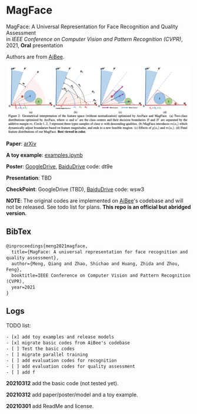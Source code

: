 # MagFace
MagFace: A Universal Representation for Face Recognition and Quality Assessment  
in *IEEE Conference on Computer Vision and Pattern Recognition (CVPR)*, 2021, **Oral** presentation

Authors are from [AiBee](https://www.aibee.cn/).

![margin penalty for target logit](raw/magface.png)


**Paper**: [arXiv](https://arxiv.org/abs/2103.06627)

**A toy example**: [examples.ipynb](inference/examples.ipynb)

**Poster**: [GoogleDrive](https://drive.google.com/file/d/1S0hoQNDJC_H8b8ryuYyF7xjVLMorlBu1/view?usp=sharing), [BaiduDrive](https://pan.baidu.com/s/1Ji1fRtwfTzwm9egWGtarWQ) code: dt9e

**Presentation**: TBD

**CheckPoint**: GoogleDrive (TBD), [BaiduDrive](https://pan.baidu.com/s/15iKz3wv6UhKmPGR6ltK4AA) code: wsw3


**NOTE**: The original codes are implemented on [AiBee](https://www.aibee.cn/)'s codebase and will not be released. 
See todo list for plans.
**This repo is an official but abridged version.**


## BibTex

```
@inproceedings{meng2021magface,
  title={MagFace: A universal representation for face recognition and quality assessment},
  author={Meng, Qiang and Zhao, Shichao and Huang, Zhida and Zhou, Feng},
  booktitle=IEEE Conference on Computer Vision and Pattern Recognition (CVPR),
  year=2021
}
```

## Logs
TODO list:

    - [x] add toy examples and release models
    - [x] migrate basic codes from AiBee's codebase
    - [ ] Test the basic codes
    - [ ] migrate parallel training 
    - [ ] add evaluation codes for recognition
    - [ ] add evaluation codes for quality assessment
    - [ ] add f

**20210312** add the basic code (not tested yet).

**20210312** add paper/poster/model and a toy example.

**20210301** add ReadMe and license.

